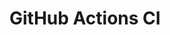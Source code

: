 # GitHub Actions CI




































































































































































































































































































































































































































































































































































































































































































































































































































































































































































































































































































































































































































































































































































































































































































































































































































































































































































































































































































































































































































































































































































































































































































































































































































































































































































































































































































































































































































































































































































































































































































































